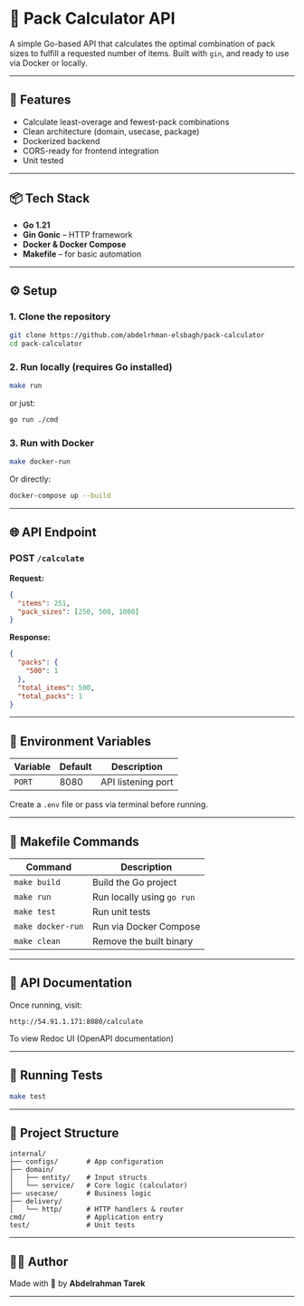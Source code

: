 
# 🧮 Pack Calculator API

A simple Go-based API that calculates the optimal combination of pack sizes to fulfill a requested number of items. Built with `gin`, and ready to use via Docker or locally.

---

## 🚀 Features

- Calculate least-overage and fewest-pack combinations
- Clean architecture (domain, usecase, package)
- Dockerized backend
- CORS-ready for frontend integration
- Unit tested

---

## 📦 Tech Stack

- **Go 1.21**
- **Gin Gonic** – HTTP framework
- **Docker & Docker Compose**
- **Makefile** – for basic automation

---

## ⚙️ Setup

### 1. Clone the repository
```bash
git clone https://github.com/abdelrhman-elsbagh/pack-calculator
cd pack-calculator
```

### 2. Run locally (requires Go installed)
```bash
make run
```

or just:
```bash
go run ./cmd
```

### 3. Run with Docker
```bash
make docker-run
```

Or directly:
```bash
docker-compose up --build
```

---

## 🌐 API Endpoint

### POST `/calculate`

**Request:**
```json
{
  "items": 251,
  "pack_sizes": [250, 500, 1000]
}
```

**Response:**
```json
{
  "packs": {
    "500": 1
  },
  "total_items": 500,
  "total_packs": 1
}
```

---

## 📄 Environment Variables

| Variable | Default | Description        |
|----------|---------|--------------------|
| `PORT`   | 8080    | API listening port |

Create a `.env` file or pass via terminal before running.

---

## 🔧 Makefile Commands

| Command        | Description                |
|----------------|----------------------------|
| `make build`   | Build the Go project       |
| `make run`     | Run locally using `go run` |
| `make test`    | Run unit tests             |
| `make docker-run` | Run via Docker Compose  |
| `make clean`   | Remove the built binary    |

---

## 📘 API Documentation

Once running, visit:

```
http://54.91.1.171:8080/calculate
```

To view Redoc UI (OpenAPI documentation)

---

## 🧪 Running Tests

```bash
make test
```

---

## 📂 Project Structure

```
internal/
├── configs/       # App configuration
├── domain/
│   ├── entity/    # Input structs
│   └── service/   # Core logic (calculator)
├── usecase/       # Business logic
├── delivery/
│   └── http/      # HTTP handlers & router
cmd/               # Application entry
test/              # Unit tests
```

---

## 🧑‍💻 Author

Made with 💙 by **Abdelrahman Tarek**

---
